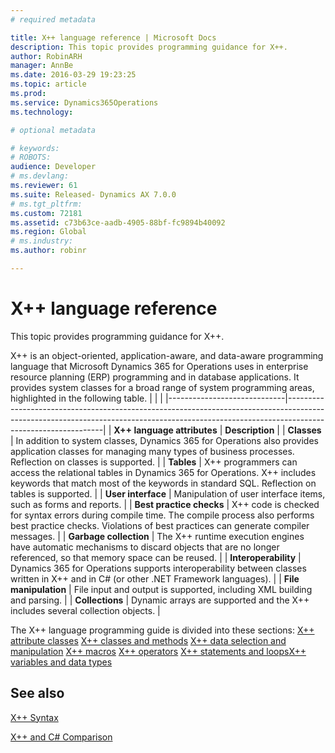 ```yaml
---
# required metadata

title: X++ language reference | Microsoft Docs
description: This topic provides programming guidance for X++.
author: RobinARH
manager: AnnBe
ms.date: 2016-03-29 19:23:25
ms.topic: article
ms.prod: 
ms.service: Dynamics365Operations
ms.technology: 

# optional metadata

# keywords: 
# ROBOTS: 
audience: Developer
# ms.devlang: 
ms.reviewer: 61
ms.suite: Released- Dynamics AX 7.0.0
# ms.tgt_pltfrm: 
ms.custom: 72181
ms.assetid: c73b63ce-aadb-4905-88bf-fc9894b40092
ms.region: Global
# ms.industry: 
ms.author: robinr

---
```


# X++ language reference

This topic provides programming guidance for X++.

X++ is an object-oriented, application-aware, and data-aware programming language that Microsoft Dynamics 365 for Operations uses in enterprise resource planning (ERP) programming and in database applications. It provides system classes for a broad range of system programming areas, highlighted in the following table.
|                             |                                                                                                                                                                                            |
|-----------------------------|--------------------------------------------------------------------------------------------------------------------------------------------------------------------------------------------|
| **X++ language attributes** | **Description**                                                                                                                                                                            |
| **Classes**                 | In addition to system classes, Dynamics 365 for Operations also provides application classes for managing many types of business processes. Reflection on classes is supported.            |
| **Tables**                  | X++ programmers can access the relational tables in Dynamics 365 for Operations. X++ includes keywords that match most of the keywords in standard SQL. Reflection on tables is supported. |
| **User interface**          | Manipulation of user interface items, such as forms and reports.                                                                                                                           |
| **Best practice checks**    | X++ code is checked for syntax errors during compile time. The compile process also performs best practice checks. Violations of best practices can generate compiler messages.            |
| **Garbage collection**      | The X++ runtime execution engines have automatic mechanisms to discard objects that are no longer referenced, so that memory space can be reused.                                          |
| **Interoperability**        | Dynamics 365 for Operations supports interoperability between classes written in X++ and in C\# (or other .NET Framework languages).                                                       |
| **File manipulation**       | File input and output is supported, including XML building and parsing.                                                                                                                    |
| **Collections**             | Dynamic arrays are supported and the X++ includes several collection objects.                                                                                                              |

The X++ language programming guide is divided into these sections: [X++ attribute classes](https://docs.microsoft.com/en-us/dynamics365/operations/dev-itpro/dev-reference/xpp-attribute-classes) [X++ classes and methods](https://docs.microsoft.com/en-us/dynamics365/operations/dev-itpro/dev-reference/xpp-classes-and-methods) [X++ data selection and manipulation](https://docs.microsoft.com/en-us/dynamics365/operations/dev-itpro/dev-reference/xpp-data-selection-and-manipulation) [X++ macros](https://docs.microsoft.com/en-us/dynamics365/operations/dev-itpro/xpp/macros-in-xpp) [X++ operators](https://docs.microsoft.com/en-us/dynamics365/operations/dev-itpro/dev-reference/xpp-operators) [X++ statements and loops](https://docs.microsoft.com/en-us/dynamics365/operations/dev-itpro/dev-reference/xpp-statements-and-loops)[X++ variables and data types](https://docs.microsoft.com/en-us/dynamics365/operations/dev-itpro/dev-reference/xpp-variables-and-data-types)

See also
--------

[X++ Syntax](https://docs.microsoft.com/en-us/dynamics365/operations/dev-itpro/dev-reference/x-syntax)

[X++ and C# Comparison](https://docs.microsoft.com/en-us/dynamics365/operations/dev-itpro/dev-reference/x-and-c-comparison)

